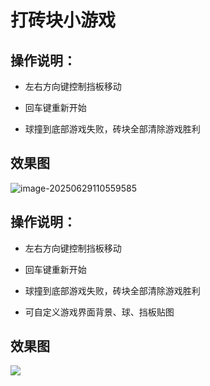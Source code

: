 # 打砖块小游戏
<MyGlobalComponent />

<VersionSwitcher>

<VersionBlock target="v1">

## 操作说明：

- 左右方向键控制挡板移动

- 回车键重新开始

- 球撞到底部游戏失败，砖块全部清除游戏胜利

## 效果图

![image-20250629110559585](http://cdn.qiniu.liyansheng.top/img/image-20250629110559585.png)

</VersionBlock>

<VersionBlock target="v2">

## 操作说明：

- 左右方向键控制挡板移动

- 回车键重新开始

- 球撞到底部游戏失败，砖块全部清除游戏胜利

- 可自定义游戏界面背景、球、挡板贴图

## 效果图

![](http://cdn.qiniu.liyansheng.top/img/20250629222725.png)

</VersionBlock>

</VersionSwitcher>